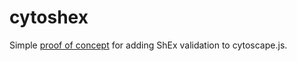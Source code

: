 # cytoshex
Simple [proof of concept](https://ericprud.github.io/cytoshex/) for adding ShEx validation to cytoscape.js.
